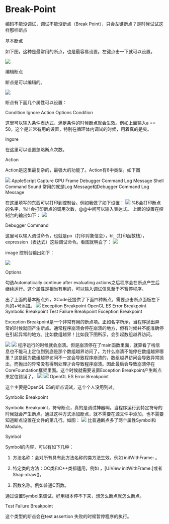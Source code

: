 # Break-Point
编码不能没调试，调试不能没断点（Break Point），只会左键断点？是时候试试这样那样断点

基本断点

如下图，这种是最常用的断点，也是最容易设置。左键点击一下就可以设置。 

![](./image/breakpoint_1.png)

编辑断点

断点是可以编辑的。

![](./image/breakpoint_2.png)

断点有下面几个属性可以设置：

Condition
Ignore
Action
Options
Condition

这里可以输入条件表达式，满足条件的时候断点就会生效。例如上面输入a == 50。这个是非常有用的设置，特别在循环体内调试的时候，用着真的是爽。

Ingore

在这里可以设置忽略断点次数。

Action

Action是这里最复杂的，最强大的功能了。Action有6中类型。如下图

![](./image/breakpoint_3.png)
AppleScript
Capture GPU Frame
Debugger Command
Log Message
Shell Command
Sound
常用的就是Log Message和Debugger Command
Log Message

在这里填写的东西可以打印到控制台。例如我做了如下设置：
![](./image/breakpoint_4.png)
%B会打印断点的名字，%H会打印断点的调用次数，@@中间可以输入表达式。 上面的设置在控制台的输出如下：
![](./image/breakpoint_5.png)

Debugger Command

这里可以输入调试命令，也就是po（打印对象信息），bt（打印函数栈），expression（表达式）这些调试命令。看图就明白了：
![](./image/breakpoint_6.png)

image 控制台输出如下：

![](./image/breakpoint_7.png)

Options

勾选Automatically continue after evaluating actions之后程序会在断点产生后继续运行。这个属性是相当有用的，可以输入调试信息至于不暂停程序。

出了上面的基本断点外，XCode还提供了下面四种断点，需要点击断点面板左下角的+号添加。
![](./image/breakpoint_8.png)
Exception Breakpoint
OpenGL ES Error Breakpoint
Symbolic Breakpoint
Test Failure Breakpoint
Exception Breakpoint

Exception Breakpoint是一个非常有用的断点项。正如名字所示，当程序抛出异常的时候就回产生断点。通常程序崩溃会停在崩溃的地方，但有时候并不能准确停在引起异常的地方。比如数组越界！比如我下图所示，会引起数组越界访问。 

![](./image/breakpoint_9.png)
![](./image/breakpoint_10.png)
程序运行的时候就会崩溃。但是崩溃停在了main函数里面，就算看了栈信息也不能马上定位到到底是那个数组越界访问了。为什么崩溃不能停在数组越界哪里？这是因为数组越界访问不一定会导致程序崩溃的，数组越界访问会导致异常抛出，而抛出的异常没有得到处理才会导致程序崩溃。因此最后会导致崩溃停在CoreFoundation框架里面。这个时候就需要设置Exception Breakpoint产生断点来定位错误了。
![](./image/breakpoint_11.png)
![](./image/breakpoint_12.png)
OpenGL ES Error Breakpoint

这个主要是OpenGL ES的断点调试，这个个人没用到过。

Symbolic Breakpoint

Symbolic Breakpoint，符号断点，真的是调试神器啊。当程序运行到特定符号的时候就会产生断点。通过这种方式添加断点，就不需要在源文件中添加，也不需要知道断点设置在文件的第几行。如图： 
![](./image/breakpoint_13.png)
比普通断点多了两个属性Symbol和Module。

Symbol

Symbol的内容，可以有如下几种： 

1. 方法名称：会对所有具有此方法名称的类方法生效。例如 initWithFrame: 。 

2. 特定类的方法：OC类和C++类都适用，例如 ，[UIView initWithFrame:]或者 Shap::draw()。 

3. 函数名称。例如普通C函数。

通过设置Symbol来调试，好用根本停不下来，想怎么断点就怎么断点。

Test Failure Breakpoint

这个类型的断点会在test assertion 失败的时候暂停程序的执行。
